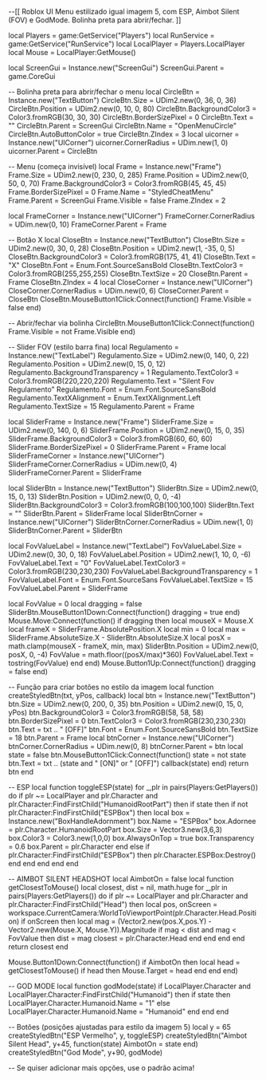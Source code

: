 --[[ 
  Roblox UI Menu estilizado igual imagem 5, com ESP, Aimbot Silent (FOV) e GodMode.
  Bolinha preta para abrir/fechar.
]]

local Players = game:GetService("Players")
local RunService = game:GetService("RunService")
local LocalPlayer = Players.LocalPlayer
local Mouse = LocalPlayer:GetMouse()

local ScreenGui = Instance.new("ScreenGui")
ScreenGui.Parent = game.CoreGui

-- Bolinha preta para abrir/fechar o menu
local CircleBtn = Instance.new("TextButton")
CircleBtn.Size = UDim2.new(0, 36, 0, 36)
CircleBtn.Position = UDim2.new(0, 10, 0, 80)
CircleBtn.BackgroundColor3 = Color3.fromRGB(30, 30, 30)
CircleBtn.BorderSizePixel = 0
CircleBtn.Text = ""
CircleBtn.Parent = ScreenGui
CircleBtn.Name = "OpenMenuCircle"
CircleBtn.AutoButtonColor = true
CircleBtn.ZIndex = 3
local uicorner = Instance.new("UICorner")
uicorner.CornerRadius = UDim.new(1, 0)
uicorner.Parent = CircleBtn

-- Menu (começa invisível)
local Frame = Instance.new("Frame")
Frame.Size = UDim2.new(0, 230, 0, 285)
Frame.Position = UDim2.new(0, 50, 0, 70)
Frame.BackgroundColor3 = Color3.fromRGB(45, 45, 45)
Frame.BorderSizePixel = 0
Frame.Name = "StyledCheatMenu"
Frame.Parent = ScreenGui
Frame.Visible = false
Frame.ZIndex = 2

local FrameCorner = Instance.new("UICorner")
FrameCorner.CornerRadius = UDim.new(0, 10)
FrameCorner.Parent = Frame

-- Botão X
local CloseBtn = Instance.new("TextButton")
CloseBtn.Size = UDim2.new(0, 30, 0, 28)
CloseBtn.Position = UDim2.new(1, -35, 0, 5)
CloseBtn.BackgroundColor3 = Color3.fromRGB(175, 41, 41)
CloseBtn.Text = "X"
CloseBtn.Font = Enum.Font.SourceSansBold
CloseBtn.TextColor3 = Color3.fromRGB(255,255,255)
CloseBtn.TextSize = 20
CloseBtn.Parent = Frame
CloseBtn.ZIndex = 4
local CloseCorner = Instance.new("UICorner")
CloseCorner.CornerRadius = UDim.new(0, 6)
CloseCorner.Parent = CloseBtn
CloseBtn.MouseButton1Click:Connect(function() Frame.Visible = false end)

-- Abrir/fechar via bolinha
CircleBtn.MouseButton1Click:Connect(function()
    Frame.Visible = not Frame.Visible
end)

-- Slider FOV (estilo barra fina)
local Regulamento = Instance.new("TextLabel")
Regulamento.Size = UDim2.new(0, 140, 0, 22)
Regulamento.Position = UDim2.new(0, 15, 0, 12)
Regulamento.BackgroundTransparency = 1
Regulamento.TextColor3 = Color3.fromRGB(220,220,220)
Regulamento.Text = "Silent Fov Regulamento"
Regulamento.Font = Enum.Font.SourceSansBold
Regulamento.TextXAlignment = Enum.TextXAlignment.Left
Regulamento.TextSize = 15
Regulamento.Parent = Frame

local SliderFrame = Instance.new("Frame")
SliderFrame.Size = UDim2.new(0, 140, 0, 6)
SliderFrame.Position = UDim2.new(0, 15, 0, 35)
SliderFrame.BackgroundColor3 = Color3.fromRGB(60, 60, 60)
SliderFrame.BorderSizePixel = 0
SliderFrame.Parent = Frame
local SliderFrameCorner = Instance.new("UICorner")
SliderFrameCorner.CornerRadius = UDim.new(0, 4)
SliderFrameCorner.Parent = SliderFrame

local SliderBtn = Instance.new("TextButton")
SliderBtn.Size = UDim2.new(0, 15, 0, 13)
SliderBtn.Position = UDim2.new(0, 0, 0, -4)
SliderBtn.BackgroundColor3 = Color3.fromRGB(100,100,100)
SliderBtn.Text = ""
SliderBtn.Parent = SliderFrame
local SliderBtnCorner = Instance.new("UICorner")
SliderBtnCorner.CornerRadius = UDim.new(1, 0)
SliderBtnCorner.Parent = SliderBtn

local FovValueLabel = Instance.new("TextLabel")
FovValueLabel.Size = UDim2.new(0, 30, 0, 18)
FovValueLabel.Position = UDim2.new(1, 10, 0, -6)
FovValueLabel.Text = "0"
FovValueLabel.TextColor3 = Color3.fromRGB(230,230,230)
FovValueLabel.BackgroundTransparency = 1
FovValueLabel.Font = Enum.Font.SourceSans
FovValueLabel.TextSize = 15
FovValueLabel.Parent = SliderFrame

local FovValue = 0
local dragging = false
SliderBtn.MouseButton1Down:Connect(function()
    dragging = true
end)
Mouse.Move:Connect(function()
    if dragging then
        local mouseX = Mouse.X
        local frameX = SliderFrame.AbsolutePosition.X
        local min = 0
        local max = SliderFrame.AbsoluteSize.X - SliderBtn.AbsoluteSize.X
        local posX = math.clamp(mouseX - frameX, min, max)
        SliderBtn.Position = UDim2.new(0, posX, 0, -4)
        FovValue = math.floor((posX/max)*360)
        FovValueLabel.Text = tostring(FovValue)
    end
end)
Mouse.Button1Up:Connect(function()
    dragging = false
end)

-- Função para criar botões no estilo da imagem
local function createStyledBtn(txt, yPos, callback)
    local btn = Instance.new("TextButton")
    btn.Size = UDim2.new(0, 200, 0, 35)
    btn.Position = UDim2.new(0, 15, 0, yPos)
    btn.BackgroundColor3 = Color3.fromRGB(58, 58, 58)
    btn.BorderSizePixel = 0
    btn.TextColor3 = Color3.fromRGB(230,230,230)
    btn.Text = txt .. " [OFF]"
    btn.Font = Enum.Font.SourceSansBold
    btn.TextSize = 18
    btn.Parent = Frame
    local btnCorner = Instance.new("UICorner")
    btnCorner.CornerRadius = UDim.new(0, 8)
    btnCorner.Parent = btn
    local state = false
    btn.MouseButton1Click:Connect(function()
        state = not state
        btn.Text = txt .. (state and " [ON]" or " [OFF]")
        callback(state)
    end)
    return btn
end

-- ESP
local function toggleESP(state)
    for _,plr in pairs(Players:GetPlayers()) do
        if plr ~= LocalPlayer and plr.Character and plr.Character:FindFirstChild("HumanoidRootPart") then
            if state then
                if not plr.Character:FindFirstChild("ESPBox") then
                    local box = Instance.new("BoxHandleAdornment")
                    box.Name = "ESPBox"
                    box.Adornee = plr.Character.HumanoidRootPart
                    box.Size = Vector3.new(3,6,3)
                    box.Color3 = Color3.new(1,0,0)
                    box.AlwaysOnTop = true
                    box.Transparency = 0.6
                    box.Parent = plr.Character
                end
            else
                if plr.Character:FindFirstChild("ESPBox") then
                    plr.Character.ESPBox:Destroy()
                end
            end
        end
    end
end

-- AIMBOT SILENT HEADSHOT
local AimbotOn = false
local function getClosestToMouse()
    local closest, dist = nil, math.huge
    for _,plr in pairs(Players:GetPlayers()) do
        if plr ~= LocalPlayer and plr.Character and plr.Character:FindFirstChild("Head") then
            local pos, onScreen = workspace.CurrentCamera:WorldToViewportPoint(plr.Character.Head.Position)
            if onScreen then
                local mag = (Vector2.new(pos.X,pos.Y) - Vector2.new(Mouse.X, Mouse.Y)).Magnitude
                if mag < dist and mag < FovValue then
                    dist = mag
                    closest = plr.Character.Head
                end
            end
        end
    end
    return closest
end

Mouse.Button1Down:Connect(function()
    if AimbotOn then
        local head = getClosestToMouse()
        if head then
            Mouse.Target = head
        end
    end
end)

-- GOD MODE
local function godMode(state)
    if LocalPlayer.Character and LocalPlayer.Character:FindFirstChild("Humanoid") then
        if state then
            LocalPlayer.Character.Humanoid.Name = "1"
        else
            LocalPlayer.Character.Humanoid.Name = "Humanoid"
        end
    end
end

-- Botões (posições ajustadas para estilo da imagem 5)
local y = 65
createStyledBtn("ESP Vermelho", y, toggleESP)
createStyledBtn("Aimbot Silent Head", y+45, function(state) AimbotOn = state end)
createStyledBtn("God Mode", y+90, godMode)

-- Se quiser adicionar mais opções, use o padrão acima!
